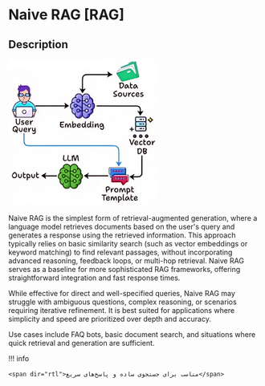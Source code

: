 # Naive RAG [RAG]

## Description

![](naive_rag/diagram.jpg)

Naive RAG is the simplest form of retrieval-augmented generation, where a language model retrieves documents based on the user's query and generates a response using the retrieved information.
This approach typically relies on basic similarity search (such as vector embeddings or keyword matching) to find relevant passages, without incorporating advanced reasoning, feedback loops, or multi-hop retrieval.
Naive RAG serves as a baseline for more sophisticated RAG frameworks, offering straightforward integration and fast response times.

While effective for direct and well-specified queries, Naive RAG may struggle with ambiguous questions, complex reasoning, or scenarios requiring iterative refinement.
It is best suited for applications where simplicity and speed are prioritized over depth and accuracy.

Use cases include FAQ bots, basic document search, and situations where quick retrieval and generation are sufficient.

!!! info

    <span dir="rtl">مناسب برای جستجوی ساده و پاسخ‌های سریع</span>
